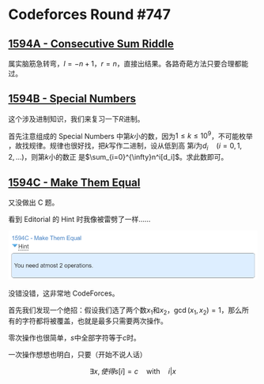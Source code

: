 # Codeforces Round #747

## [1594A - Consecutive Sum Riddle](https://codeforces.com/contest/1594/problem/A)

属实脑筋急转弯，$l=-n+1$，$r=n$，直接出结果。各路奇葩方法只要合理都能过。

## [1594B - Special Numbers](https://codeforces.com/contest/1594/problem/B)

这个涉及进制知识，我们来复习一下$R$进制。

首先注意组成的 Special Numbers 中第$k$小的数，因为$1\le k \le 10^9$，不可能枚举
，故找规律。规律也很好找，把$k$写作二进制，设从低到高
第$i$为$d_i\quad (i=0,1, 2, \ldots)$，则第$k$小的数正
是$\sum_{i=0}^{\infty}n^i[d_i]$。求此数即可。

## [1594C - Make Them Equal](https://codeforces.com/contest/1594/problem/C)

又没做出 C 题。

看到 Editorial 的 Hint 时我像被雷劈了一样……

![image-20211009214640265](media/Untitled/image-20211009214640265.png)

没错没错，这非常地 CodeForces。

首先我们发现一个绝招：假设我们选了两个数$x_1$和$x_2$，$\gcd(x_1, x_2)=1$，那么所
有的字符都将被覆盖，也就是最多只需要两次操作。

零次操作也很简单，$s$中全部字符等于$c$时。

一次操作想想也明白，只要（开始不说人话）

$$
\exists x, 使得s[i]=c \quad \text{with}\quad i|x
$$

